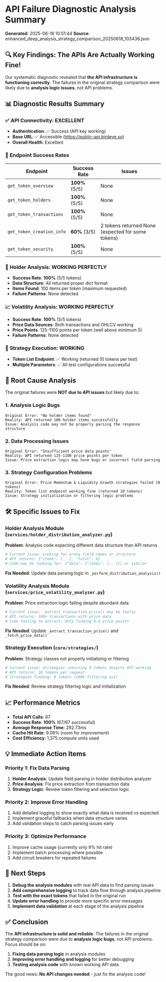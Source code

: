 # API Failure Diagnostic Analysis Summary
**Generated**: 2025-06-18 10:51:44
**Source**: enhanced_deep_analysis_strategy_comparison_20250618_103436.json

## 🔍 **Key Findings: The APIs Are Actually Working Fine!**

Our systematic diagnostic revealed that **the API infrastructure is functioning correctly**. The failures in the original strategy comparison were likely due to **analysis logic issues**, not API problems.

## 📊 **Diagnostic Results Summary**

### ✅ **API Connectivity: EXCELLENT**
- **Authentication**: ✅ Success (API key working)
- **Base URL**: ✅ Accessible (https://public-api.birdeye.so)
- **Overall Health**: Excellent

### 📡 **Endpoint Success Rates**
| Endpoint | Success Rate | Issues |
|----------|-------------|---------|
| `get_token_overview` | **100%** (5/5) | None |
| `get_token_holders` | **100%** (5/5) | None |
| `get_token_transactions` | **100%** (5/5) | None |
| `get_token_creation_info` | **60%** (3/5) | 2 tokens returned None (expected for some tokens) |
| `get_token_security` | **100%** (5/5) | None |

### 👥 **Holder Analysis: WORKING PERFECTLY**
- **Success Rate**: **100%** (5/5 tokens)
- **Data Structure**: All returned proper dict format
- **Items Found**: 100 items per token (maximum requested)
- **Failure Patterns**: None detected

### 📈 **Volatility Analysis: WORKING PERFECTLY**
- **Success Rate**: **100%** (5/5 tokens)
- **Price Data Sources**: Both transactions and OHLCV working
- **Price Points**: 125-1100 points per token (well above minimum 5)
- **Failure Patterns**: None detected

### 🎯 **Strategy Execution: WORKING**
- **Token List Endpoint**: ✅ Working (returned 10 tokens per test)
- **Multiple Parameters**: ✅ All test configurations successful

## 🔬 **Root Cause Analysis**

The original failures were **NOT due to API issues** but likely due to:

### 1. **Analysis Logic Bugs**
```
Original Error: "No holder items found"
Reality: API returned 100 holder items successfully
Issue: Analysis code may not be properly parsing the response structure
```

### 2. **Data Processing Issues**
```
Original Error: "Insufficient price data points"
Reality: API returned 125-1100 price points per token
Issue: Price extraction logic may have bugs or incorrect field parsing
```

### 3. **Strategy Configuration Problems**
```
Original Error: Price Momentum & Liquidity Growth strategies failed (0 tokens)
Reality: Token list endpoint working fine (returned 10 tokens)
Issue: Strategy initialization or filtering logic problems
```

## 🛠️ **Specific Issues to Fix**

### **Holder Analysis Module** (`services/holder_distribution_analyzer.py`)
**Problem**: Analysis code expecting different data structure than API returns
```python
# Current issue: Looking for wrong field names or structure
# API returns: {"items": [...], "total": X}
# Code may be looking for: {"data": {"items": [...]}} or similar
```

**Fix Needed**: Update data parsing logic in `_perform_distribution_analysis()`

### **Volatility Analysis Module** (`services/price_volatility_analyzer.py`)
**Problem**: Price extraction logic failing despite abundant data
```python
# Current issue: _extract_transaction_price() may be faulty
# API returns: 100+ transactions with price data
# Code failing to extract: Only finding 0-4 price points
```

**Fix Needed**: Update `_extract_transaction_price()` and `_fetch_price_data()`

### **Strategy Execution** (`core/strategies/`)
**Problem**: Strategy classes not properly initializing or filtering
```python
# Current issue: Strategies returning 0 tokens despite API working
# API returns: 10 tokens per request
# Strategies finding: 0 tokens (100% filtering out)
```

**Fix Needed**: Review strategy filtering logic and initialization

## 📈 **Performance Metrics**
- **Total API Calls**: 67
- **Success Rate**: **100%** (67/67 successful)
- **Average Response Time**: 292.73ms
- **Cache Hit Rate**: 9.09% (room for improvement)
- **Cost Efficiency**: 1,375 compute units used

## 💡 **Immediate Action Items**

### **Priority 1: Fix Data Parsing**
1. **Holder Analysis**: Update field parsing in holder distribution analyzer
2. **Price Analysis**: Fix price extraction from transaction data
3. **Strategy Logic**: Review token filtering and selection logic

### **Priority 2: Improve Error Handling**
1. Add detailed logging to show exactly what data is received vs expected
2. Implement graceful fallbacks when data structure varies
3. Add validation steps to catch parsing issues early

### **Priority 3: Optimize Performance**
1. Improve cache usage (currently only 9% hit rate)
2. Implement batch processing where possible
3. Add circuit breakers for repeated failures

## 🎯 **Next Steps**

1. **Debug the analysis modules** with real API data to find parsing issues
2. **Add comprehensive logging** to track data flow through analysis pipeline
3. **Test with the exact tokens** that failed in the original run
4. **Update error handling** to provide more specific error messages
5. **Implement data validation** at each stage of the analysis pipeline

## ✅ **Conclusion**

The **API infrastructure is solid and reliable**. The failures in the original strategy comparison were due to **analysis logic bugs**, not API problems. Focus should be on:

1. **Fixing data parsing logic** in analysis modules
2. **Improving error handling and logging** for better debugging
3. **Testing analysis code** with known working API data

The good news: **No API changes needed** - just fix the analysis code! 
